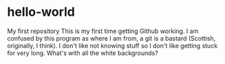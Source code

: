 # hello-world
My first repository
This is my first time getting Github working. I am confused by this program as where I am from, a git is a bastard (Scottish, originally, I think).
I don't like not knowing stuff so I don't like getting stuck for very long.
What's with all the white backgrounds?



